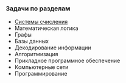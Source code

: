 ### Задачи по разделам

* [Системы счисления](/zadachi-sistemi-schisleniya.md)
* Математическая логика
* Графы 
* Базы данных
* Декодирование информации
* Алгоритмизация
* Прикладное программное обеспечение
* Компьютерные сети
* Программирование



